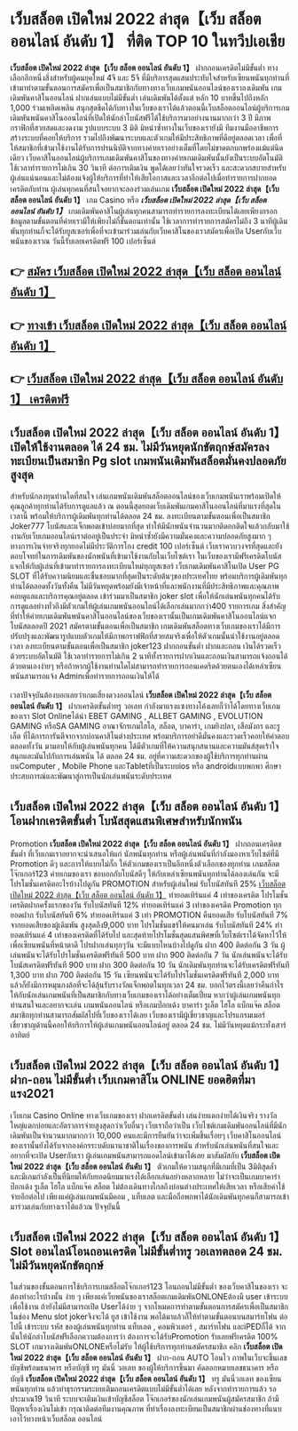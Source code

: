 # เว็บสล็อต เปิดใหม่ 2022 ล่าสุด【เว็บ สล็อต ออนไลน์ อันดับ 1】  ที่ติด TOP 10 ในทวีปเอเชีย

**เว็บสล็อต เปิดใหม่ 2022 ล่าสุด【เว็บ สล็อต ออนไลน์ อันดับ 1】** ฝากถอนเครดิตไม่มีขั้นต่ำ  ทางเลือกอีกหนึ่งสิ่งสำหรับผู้คนยุคใหม่ 4จี และ 5จี ที่มีบริการสุดแสนประทับใจสำหรับเซียนพนันทุกท่านที่เข้ามาทำตามขั้นตอนการสมัครเพื่อเป็นสมาชิกกับทางทางเว็บเกมพนันออนไลน์ของเราลงเดิมพัน เกมเดิมพันคาสิโนออนไลน์ ฝากเล่นแบบไม่มีขั้นต่ำ เล่นเดิมพันได้ตั้งแต่ หลัก 10 บาทขึ้นไปถึงหลัก 1,000 ร่วมเพลิดเพลิน สนุกสุดขีดได้กับทางในเว็บของเราได้แล้วตอนนี้เว็บสล็อตออนไลน์ผู้บริการเกมเดิมพันพนันคาสิโนออนไลน์ที่เปิดให้นักล่าโบนัสฟรีได้ใช้บริการมาอย่างนานมากกว่า 3 ปี มีภาพกราฟิกที่สวยสดและงดงาม รูปแบบระบบ 3 มิติ
มิหนำซ้ำทางในเว็บของเรายังมี ทีมงานมืออาชีพการสร้างระบบที่คอยให้บริการ  รวมไปถึงพัฒนาระบบและตัวเกมให้มีประสิทธิภาพที่ดีอยู่ตลอดเวลา เพื่อที่ให้สมาชิกที่เข้ามาใช้งานได้รับการปรนนิบัติจากทางค่ายเราอย่างเต็มที่โดยไม่ขาดตกบกพร่องแม้แต่นิดเดียว เว็บคาสิโนออนไลน์ผู้บริการเกมเดิมพันคาสิโนของทางค่ายเกมเดิมพันนั้นยังเป็นระบบอัตโนมัติใช้เวลาทำรายการไม่เกิน 30 วินาที ต่อการเติมเงิน พูดได้เลยว่าทันใจรวดเร็ว และสะดวกสบายสำหรับผู้เล่นแน่นอนและไม่ต้องแจ้งผู้ให้บริการที่ทำให้เสียโอกาสและเวลาอีกต่อไปเมื่อทำรายการฝากยอดเครดิตกับท่าน
ผู้เล่นทุกคนที่สนใจอยากจะลองร่วมเล่นเกม **เว็บสล็อต เปิดใหม่ 2022 ล่าสุด【เว็บ สล็อต ออนไลน์ อันดับ 1】** เกม Casino  หรือ ***เว็บสล็อต เปิดใหม่ 2022 ล่าสุด【เว็บ สล็อต ออนไลน์ อันดับ 1】*** เกมเดิมพันคาสิโนผู้เล่นทุกคนสามารถทำรายการลงทะเบียนได้เลยเพียงกรอกข้อมูลตามขั้นตอนที่ค่ายเรามีให้เพียงไม่กี่ขั้นตอนเท่านั้น ใช้เวลาการทำรายการสมัครไม่ถึง 3 นาทีผู้เดิมพันทุกท่านก็จะได้รับยูสเซอร์เพื่อที่จะเข้ามาร่วมเล่นกับเว็บคาสิโนของเราสมัครเพื่อเปิด Userกับเว็บพนันของเราณ วันนี้รับเลยเครดิตฟรี 100 เปอร์เซ็นต์

## 👉 [สมัคร เว็บสล็อต เปิดใหม่ 2022 ล่าสุด【เว็บ สล็อต ออนไลน์ อันดับ 1】](https://archa888.com/)
## 👉 [ทางเข้า เว็บสล็อต เปิดใหม่ 2022 ล่าสุด【เว็บ สล็อต ออนไลน์ อันดับ 1】](https://archa888.com/)
## 👉 [เว็บสล็อต เปิดใหม่ 2022 ล่าสุด【เว็บ สล็อต ออนไลน์ อันดับ 1】 เครดิตฟรี](https://archa888.com/)

## เว็บสล็อต เปิดใหม่ 2022 ล่าสุด【เว็บ สล็อต ออนไลน์ อันดับ 1】 เปิดให้ใช้งานตลอด ได้ 24 ชม. ไม่มีวันหยุดนักขัตฤกษ์สมัครลงทะเบียนเป็นสมาชิก Pg slot เกมพนันเดิมพันสล็อตมั่นคงปลอดภัยสูงสุด

สำหรับนักลงทุนท่านใดที่สนใจ เล่นเกมพนันเดิมพันสล็อตออนไลน์ของเว็บเกมพนันเราพร้อมเปิดให้คุณลูกค้าทุกท่านได้รับการดูแลแล้ว ณ ตอนนี้สุดยอดเว็บเดิมพันเกมคาสิโนออนไลน์ที่มาแรงที่สุดในเวลานี้ พร้อมให้บริการผู้เดิมพันทุกท่านได้ตลอด 24 ชม. ลงทะเบียนตามขั้นตอนเพื่อเป็นสมาชิก Joker777 โบนัสและแจ็กพอตเข้าบ่อยมากที่สุด ทำให้มีนักพนันจำนวนมากติดอกติดใจแล้วกลับมาใช้งานกับเว็บเกมออนไลน์เราต่ออยู่เป็นประจำ มิหนำซ้ำยังมีความมั่นคงและความปลอดภัยสูงมาก ๆ ทางการเงินจ่ายจริงทุกยอดไม่มีประวัติการโกง credit 100 เปอร์เซ็นต์ เว็บเราควบวงจรที่สุดและยังตอบโจทย์ในการเดิมพันของนักพนันที่เข้ามาใช้งานกับในเว็บไซต์เรา
ในเว็บของเรามีฟรีเครดิตโบนัสแจกให้กับผู้เล่นที่เข้ามาทำรายการลงทะเบียนใหม่ทุกยูสเซอร์ เว็บเกมเดิมพันคาสิโนเปิด User  PG SLOT ที่ได้รับความนิยมและชื่นชอบมากที่สุดเป็นระดับต้นๆของประเทศไทย พร้อมบริการผู้เดิมพันทุกท่านได้ตลอดทั้งวันทั้งคืน ไม่มีวันหยุดพร้อมยังมีเจ้าหน้าที่และพนักงานที่มีประสิทธิภาพและคุณภาพคอยดูแลและบริการคุณอยู่ตลอด เข้าร่วมมาเป็นสมาชิก joker slot เพื่อให้นักเล่นพนันทุกคนได้รับการดูแลอย่างทั่วถึงมีตัวเกมให้ผู้เล่นเกมพนันออนไลน์ได้เลือกเล่นมากกว่า400 รายการเกม
สิ่งสำคัญที่ทำให้ค่ายเกมเดิมพันพนันคาสิโนออนไลน์ของเว็บของเรานั้นเป็นเกมเดิมพันคาสิโนออนไลน์แจกโบนัสตลอดปี 2021 สมัครตามขั้นตอนเพื่อเป็นสมาชิก  เกมเดิมพันสล็อตทางเว็บเกมของเราได้มีการปรับปรุงและพัฒนารูปแบบตัวเกมให้มีภาพกราฟฟิกที่สวยสมจริงเพื่อให้ตัวเกมนั้นน่าใช้งานอยู่ตลอดเวลา ลงทะเบียนตามขั้นตอนเพื่อเป็นสมาชิก joker123 ฝากถอนขั้นต่ำ ฝากและถอน เงินได้รวดเร็วด้วยระบบอัตโนมัติ ใช้เวลาทำรายการไม่เกิน 2 นาทีทั้งรายการฝากเงินและถอนเงินสามารถแจ้งถอนได้ด้วยตนเองง่ายๆ หรือถ้าหากผู้ใช้งานท่านใดไม่สามารถทำรายการถอนเคดริตด้วยตนเองได้เหล่าเซียนพนันสามารถแจ้ง Adminเพื่อทำรายการถอนเงินให้ได้

เวลาปัจจุบันต้องบอกเลยว่าเกมเสี่ยงดวงออนไลน์ **เว็บสล็อต เปิดใหม่ 2022 ล่าสุด【เว็บ สล็อต ออนไลน์ อันดับ 1】** ฝากเครดิตขั้นต่ำทรู วอเลท กำลังมาแรงแซงทางโค้งเลยก็ว่าได้โดยทางเว็บเกมของเรา Slot Onlineได้นำ EBET GAMING , ALLBET GAMING , EVOLUTION GAMING หรือSA GAMING อาณาจักรเกมไฮโล, สล็อต, บาคาร่า, เกมยิงปลา, เสือมังกร และรูเล็ต ที่ได้การการันตีจากจากบ่อนคาสิโนต่างประเทศ พร้อมบริการอย่าดีมั่นคงและรวดเร็วคอยให้คำตอบ ตลอดทั้งวัน มามอบให้กับผู้เล่นพนันทุกคน ได้มีตัวเกมที่ให้ความสนุกสนานและความมันส์สุดเร้าใจสนุกและมันไปกับการเล่นพนัน ได้ ตลอด 24 ชม. อยู่ที่ความสะดวกของผู้ใช้บริการทุกท่านผ่านบนComputer , Mobile Phone และTabletที่เป็นระบบios หรือ androidแบบพกพา ศึกษาประสบการณ์และพัฒนาสู่การเป็นนักเล่นพนันระดับประเทศ

## เว็บสล็อต เปิดใหม่ 2022 ล่าสุด【เว็บ สล็อต ออนไลน์ อันดับ 1】 โอนฝากเครดิตขั้นต่ำ โบนัสสุดแสนพิเศษสำหรับนักพนัน

 Promotion  **เว็บสล็อต เปิดใหม่ 2022 ล่าสุด【เว็บ สล็อต ออนไลน์ อันดับ 1】** ฝากถอนเครดิตขขั้นต่ำ ที่เว็บเกมเราอยากจะนำเสนอให้แก่  นักพนันทุกท่าน หรือผู้เล่นพนันที่กำลังมองหาเว็บไซต์ที่มี  Promotion ดีๆ และการให้แบบไม่กั๊ก ให้ตัวเกมของเราเป็นอีกหนึ่งตัวเลือกของทุกท่าน เกมสล็อตโจ๊กเกอร์123 ค่ายเกมของเรา ขอบอกกับโบนัสดีๆ ให้กับเหล่าเซียนพนันทุกท่านได้ลองเล่นกัน จะมีโปรโมชั่นเครดิตอะไรบ้างไปดูกัน
 PROMOTION สำหรับผู้เล่นใหม่ รับโบนัสทันที 25% [เว็บสล็อต เปิดใหม่ 2022 ล่าสุด【เว็บ สล็อต ออนไลน์ อันดับ 1】](https://archa888.com/) ทำยอดเทิร์นแค่ 4 เท่าของเครดิต
โปรโมชั่นเครดิตฝากครั้งแรกของวัน รับโบนัสทันที 12% ทำยอดเทิร์นแค่ 3 เท่าของเครดิต
 Promotion ทุกยอดฝาก รับโบนัสทันที 6% ทำยอดเทิร์นแค่ 3 เท่า
 PROMOTION คืนยอดเสีย รับโบนัสทันที 7% จากยอดเสียของผู้เดิมพัน สูงสุดถึง9,000 บาท
โปรโมชั่นแชร์ให้คนมาเล่น รับโบนัสทันที 24% ทำยอดเทิร์นแค่ 4 เท่าของเครดิตที่ได้รับไป
และสุดท้ายโปรโมชั่นสุดแสนพิศษที่เว็บไซต์เราได้จัดหาไว้ให้เพื่อเซียนพนันที่หน้าตาดี โปรฝากเล่นทุกๆวัน จะมีแบบไหนบ้างไปดูกัน
ฝาก 400 ติดต่อกัน 3 วัน ผู้เล่นพนันจะได้รับโปรโมชั่นเครดิตฟรีทันที 500 บาท
ฝาก 900 ติดต่อกัน 7 วัน นักเล่นพนันจะได้รับโบนัสเครดิตฟรีทันที 900 บาท
ฝาก 300 ติดต่อกัน 10 วัน นักเดิมพันทุกท่านจะได้รับเครดิตฟรีทันที 1,300 บาท
ฝาก 700 ติดต่อกัน 15 วัน เซียนพนันจะได้รับโปรโมชั่นเครดิตฟรีทันที 2,000 บาท
แล้วก็ยังมีการหมุนกงล้อที่จะได้ลุ้นรับรางวัลแจ็กพอตในทุกเวลา 24 ชม. บอกไว้ตรงนี้เลยว่าคืนกำไรให้กับนักเล่นเกมพนันที่เป็นสมาชิกกับทางเว็บเกมของเราได้อย่างเต็มเปี่ยม หากว่าผู้เล่นเกมพนันทุกท่านสนใจและอยากจะเล่น เกมพนันออนไลน์ หรือเกมป๊อกเด้ง บาคาร่า รูเล็ต ไฮโล แบ็กแจ๊ค สล็อต สมาชิกทุกท่านสามารถสัมผัสไปที่เว็บของเราได้เลย เว็บของเรามีผู้เชี่ยวชาญและโปรแกรมเมอร์เชี่ยวชาญด้านนี้คอยให้บริการให้ผู้เล่นเกมพนันออนไลน์อยู่ ตลอด 24 ชม. ไม่มีวันหยุดแม้กระทั่งเสาร์อาทิตย์

## เว็บสล็อต เปิดใหม่ 2022 ล่าสุด【เว็บ สล็อต ออนไลน์ อันดับ 1】 ฝาก-ถอน ไม่มีขั้นต่ำ  เว็บเกมคาสิโน ONLINE ยอดฮิตที่มาแรง2021

เว็บเกม  Casino Online ทางเว็บเกมของเรา ฝากเครดิตขั้นต่ำ เล่นง่ายแตกง่ายได้เงินจริง รางวัลใหญ่แตกบ่อยและอัตราการจ่ายสูงสุดกว่าเว็บอื่นๆ เว็บเราถือว่าเป็น เว็บไซต์เกมเดิมพันออนไลน์ที่มีนักเดิมพันเป็นจำนวนมากมากกว่า 10,000 คนและมีการยืนยันว่าจะเพิ่มขึ้นเรื่อยๆ เว็บคาสิโนออนไลน์ของเรานั้นยังได้รับจากองค์กรระบดับนานาชาติในเรื่องของการพนัน สำหรับนักเล่นพนันที่สนใจและอยากที่จะเปิด Userกับเรา ผู้เล่นเกมพนันสามารถแอดไลน์เข้ามาได้เลย
	มาสัมผัสกับ **เว็บสล็อต เปิดใหม่ 2022 ล่าสุด【เว็บ สล็อต ออนไลน์ อันดับ 1】** ตัวเกมให้ความสนุกที่มีเกมที่เป็น 3มิติสุดล้ำ และมีเกมกำลังเป็นที่นิยมให้กับยอดนิยมมาแรงได้เลือกเล่นอย่างหลากหลาย  ไม่ว่าจะเป็นเกมบาคาร่า ป๊อกเด้ง รูเล็ต ไฮโล แบ็กแจ๊ค สล็อต ไม่ต้องเดินทางไกลถึงบ่อนต่างประเทศให้เสียเวลา หรือเสียค่าใช้จ่ายอีกต่อไป เพียงแค่ผู้เล่นเกมพนันมีคอม , แท็บเลต และมือถือพกพาได้นักเดิมพันทุกคนก็สามารถเข้ามาร่วมเล่นกับทางเราได้แล้วณ ปัจจุบันนี้

## เว็บสล็อต เปิดใหม่ 2022 ล่าสุด【เว็บ สล็อต ออนไลน์ อันดับ 1】 Slot ออนไลน์โอนถอนเครดิต ไม่มีขั้นต่ำทรู วอเลทตลอด 24 ชม. ไม่มีวันหยุดนักขัตฤกษ์

ในส่วนของขั้นตอนการใช้บริการเกมสล็อตโจ๊กเกอร์123 โอนถอนไม่มีขั้นต่ำ ของเว็บคาสิโนของเรา จะต้องทำอะไรบ้างนั้น ง่าย ๆ เพียงแค่เว็บพนันของเราสล็อตเกมเดิมพันONLONEต้องมี user เข้าระบบเพื่อใช้งาน ถ้ายังไม่มีสามารถเปิด Userได้ง่าย ๆ จากโหมดการทำตามขั้นตอนการสมัครเพื่อเป็นสมาชิกในช่อง Menu slot jokerจึงจะได้ ยูส เข้าใช้งาน พอได้มาแล้วก็ให้ทำตามขั้นตอนบนสมาร์ทโฟน ต่อไปนี้
เข้าระบบ รหัส  ของผู้เล่นพนันทุกท่าน แท็บเลต , คอมพิวเตอร์ , สมาร์ทโฟน และiPEDก็ได้
จากนั้นให้นักล่าโบนัสฟรีเลือกความต้องการว่า ต้องการจะได้รับPromotion รับเลยฟรีเครดิต 100% SLOT เกมวางเดิมพันONLONEหรือไม่รับ
ให้ผู้ใช้บริการทุกท่านสมัครสมาชิก คลิก **เว็บสล็อต เปิดใหม่ 2022 ล่าสุด【เว็บ สล็อต ออนไลน์ อันดับ 1】** ฝาก-ถอน AUTO โอนไว ภาพในเว็บจะขึ้นเลขบัญชีพร้อมธนาคาร หรือบัญชี ทรู มันนี่ วอเลท ของผู้ให้บริการขึ้นมา
คัดลอกหมายเลขธนาคาร หรือบัญชี **เว็บสล็อต เปิดใหม่ 2022 ล่าสุด【เว็บ สล็อต ออนไลน์ อันดับ 1】** ทรู มันนี่วอเลท ของเซียนพนันทุกท่าน แล้วทำธุรกรรมระบบเติมถอนเครดิตแบบไม่มีขั้นต่ำได้เลย
หลังจากทำรายการแล้ว รอประมาณ19 วินาที ระบบจะเติมเงินเข้าบัญชีสล็อต โจ๊กเกอร์ของนักเล่นเกมพนันผู้สมัครสมาชิก
ถ้ามีปัญหาเรื่องเงินไม่เข้า กรุณาติดต่อทีมงานคุณภาพ ที่ทำเรื่องลงทะเบียนเป็นสมาชิกผ่านช่องทางที่แนบเอาไว้ทางหน้าเว็บสล็อต ออนไลน์


